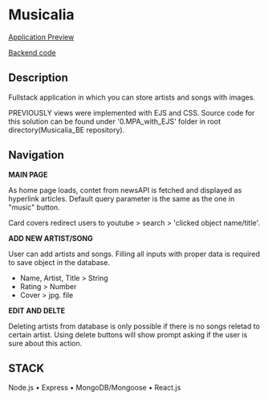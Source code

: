 # Musicalia

[Application Preview](https://hellomusicalia.vercel.app/)

[Backend code](https://github.com/pjoterini/Musicalia_BE)

## Description

Fullstack application in which you can store artists and songs with images.

PREVIOUSLY views were implemented with EJS and CSS. Source code for this solution can be found under '0.MPA_with_EJS' folder in root directory(Musicalia_BE repository).

## Navigation

**MAIN PAGE**

As home page loads, contet from newsAPI is fetched and displayed as hyperlink articles. Default query parameter is the same as the one in "music" button.

Card covers redirect users to youtube > search > 'clicked object name/title'.

**ADD NEW ARTIST/SONG**

User can add artists and songs. Filling all inputs with proper data is required to save object in the database.

- Name, Artist, Title > String
- Rating > Number
- Cover > jpg. file

**EDIT AND DELTE**

Deleting artists from database is only possible if there is no songs reletad to certain artist. Using delete buttons will show prompt asking if the user is sure about this action.

## STACK

Node.js • Express • MongoDB/Mongoose • React.js
